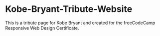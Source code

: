 # Kobe-Bryant-Tribute-Website

This is a tribute page for Kobe Bryant and created for the freeCodeCamp Responsive Web Design Certificate.
